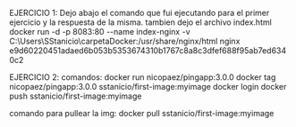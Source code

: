 
EJERCICIO 1:
Dejo abajo el comando que fui ejecutando para el primer ejercicio y la respuesta de la misma. 
tambien dejo el archivo index.html
docker run -d -p 8083:80 --name index-nginx -v C:\Users\SStanicio\carpetaDocker:/usr/share/nginx/html nginx
e9d60220451adaed6b053b5353674310b1767c8a8c3dfef688f95ab7ed6340c2

EJERCICIO 2: 
comandos:
docker run nicopaez/pingapp:3.0.0
docker tag nicopaez/pingapp:3.0.0 sstanicio/first-image:myimage
docker login 
docker push sstanicio/first-image:myimage

comando para pullear la img:
docker pull sstanicio/first-image:myimage
